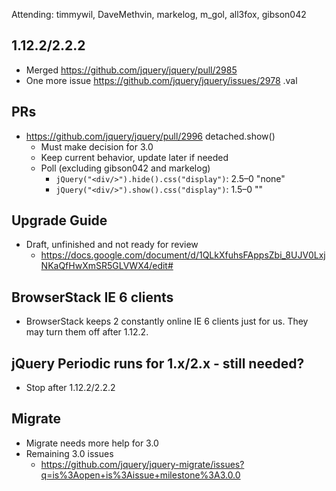 Attending: timmywil, DaveMethvin, markelog, m_gol, all3fox, gibson042

## 1.12.2/2.2.2
* Merged https://github.com/jquery/jquery/pull/2985 
* One more issue https://github.com/jquery/jquery/issues/2978 .val

## PRs
* https://github.com/jquery/jquery/pull/2996 detached.show()
  - Must make decision for 3.0
  - Keep current behavior, update later if needed
  - Poll (excluding gibson042 and markelog)
    * `jQuery("<div/>").hide().css("display")`: 2.5–0 "none"
    * `jQuery("<div/>").show().css("display")`: 1.5–0 ""

## Upgrade Guide
* Draft, unfinished and not ready for review
  - https://docs.google.com/document/d/1QLkXfuhsFAppsZbi_8UJV0LxjNKaQfHwXmSR5GLVWX4/edit#

## BrowserStack IE 6 clients
* BrowserStack keeps 2 constantly online IE 6 clients just for us. They may turn them off after 1.12.2.

## jQuery Periodic runs for 1.x/2.x - still needed?
* Stop after 1.12.2/2.2.2

## Migrate
* Migrate needs more help for 3.0
* Remaining 3.0 issues
  - https://github.com/jquery/jquery-migrate/issues?q=is%3Aopen+is%3Aissue+milestone%3A3.0.0
